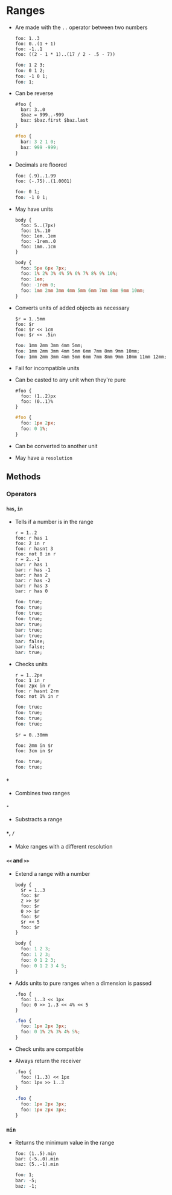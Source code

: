 Ranges
======

- Are made with the `..` operator between two numbers

  ~~~ lay
  foo: 1..3
  foo: 0..(1 + 1)
  foo: -1..1
  foo: ((2 - 1 * 1)..(17 / 2 - .5 - 7))
  ~~~

  ~~~ css
  foo: 1 2 3;
  foo: 0 1 2;
  foo: -1 0 1;
  foo: 1;
  ~~~

- Can be reverse

  ~~~ lay
  #foo {
    bar: 3..0
    $baz = 999..-999
    baz: $baz.first $baz.last
  }
  ~~~

  ~~~ css
  #foo {
    bar: 3 2 1 0;
    baz: 999 -999;
  }
  ~~~

- Decimals are floored

  ~~~ lay
  foo: (.9)..1.99
  foo: (-.75)..(1.0001)
  ~~~

  ~~~ css
  foo: 0 1;
  foo: -1 0 1;
  ~~~

- May have units

  ~~~ lay
  body {
    foo: 5..(7px)
    foo: 1%..10
    foo: 1em..1em
    foo: -1rem..0
    foo: 1mm..1cm
  }
  ~~~

  ~~~ css
  body {
    foo: 5px 6px 7px;
    foo: 1% 2% 3% 4% 5% 6% 7% 8% 9% 10%;
    foo: 1em;
    foo: -1rem 0;
    foo: 1mm 2mm 3mm 4mm 5mm 6mm 7mm 8mm 9mm 10mm;
  }
  ~~~

- Converts units of added objects as necessary

  ~~~ lay
  $r = 1..5mm
  foo: $r
  foo: $r << 1cm
  foo: $r << .5in
  ~~~

  ~~~ css
  foo: 1mm 2mm 3mm 4mm 5mm;
  foo: 1mm 2mm 3mm 4mm 5mm 6mm 7mm 8mm 9mm 10mm;
  foo: 1mm 2mm 3mm 4mm 5mm 6mm 7mm 8mm 9mm 10mm 11mm 12mm;
  ~~~

- Fail for incompatible units

- Can be casted to any unit when they're pure

  ~~~ lay
  #foo {
    foo: (1..2)px
    foo: (0..1)%
  }
  ~~~

  ~~~ css
  #foo {
    foo: 1px 2px;
    foo: 0 1%;
  }
  ~~~

- Can be converted to another unit

- May have a `resolution`

## Methods

### Operators

#### `has`, `in`

- Tells if a number is in the range

  ~~~ lay
  r = 1..2
  foo: r has 1
  foo: 2 in r
  foo: r hasnt 3
  foo: not 0 in r
  r = 2..-1
  bar: r has 1
  bar: r has -1
  bar: r has 2
  bar: r has -2
  bar: r has 3
  bar: r has 0
  ~~~

  ~~~ css
  foo: true;
  foo: true;
  foo: true;
  foo: true;
  bar: true;
  bar: true;
  bar: true;
  bar: false;
  bar: false;
  bar: true;
  ~~~

- Checks units

  ~~~ lay
  r = 1..2px
  foo: 1 in r
  foo: 2px in r
  foo: r hasnt 2rm
  foo: not 1% in r
  ~~~

  ~~~ css
  foo: true;
  foo: true;
  foo: true;
  foo: true;
  ~~~

  ~~~ lay
  $r = 0..30mm

  foo: 2mm in $r
  foo: 3cm in $r
  ~~~

  ~~~ css
  foo: true;
  foo: true;
  ~~~

#### `+`

- Combines two ranges

#### `-`

- Substracts a range

#### `*`, `/`

- Make ranges with a different resolution

#### `<<` and `>>`

- Extend a range with a number

  ~~~ lay
  body {
    $r = 1..3
    foo: $r
    2 >> $r
    foo: $r
    0 >> $r
    foo: $r
    $r << 5
    foo: $r
  }
  ~~~

  ~~~ css
  body {
    foo: 1 2 3;
    foo: 1 2 3;
    foo: 0 1 2 3;
    foo: 0 1 2 3 4 5;
  }
  ~~~

- Adds units to pure ranges when a dimension is passed

  ~~~ lay
  .foo {
    foo: 1..3 << 1px
    foo: 0 >> 1..3 << 4% << 5
  }
  ~~~

  ~~~ css
  .foo {
    foo: 1px 2px 3px;
    foo: 0 1% 2% 3% 4% 5%;
  }
  ~~~

- Check units are compatible

- Always return the receiver

  ~~~ lay
  .foo {
    foo: (1..3) << 1px
    foo: 1px >> 1..3
  }
  ~~~

  ~~~ css
  .foo {
    foo: 1px 2px 3px;
    foo: 1px 2px 3px;
  }
  ~~~

### `min`

- Returns the minimum value in the range

  ~~~ lay
  foo: (1..5).min
  bar: (-5..0).min
  baz: (5..-1).min
  ~~~

  ~~~ css
  foo: 1;
  bar: -5;
  baz: -1;
  ~~~
